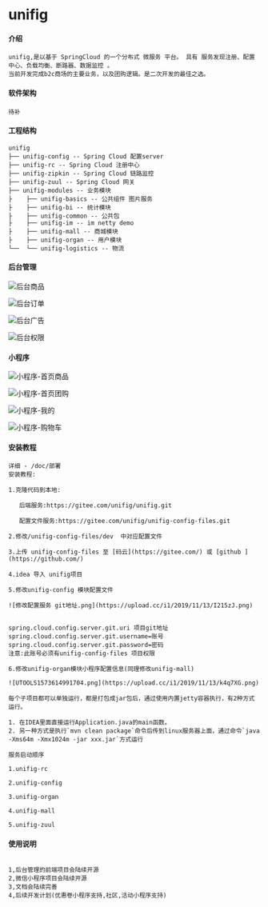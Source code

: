 # unifig

#### 介绍
```
unifig,是以基于 SpringCloud 的一个分布式 微服务 平台。 具有 服务发现注册、配置中心、负载均衡、断路器、数据监控 。
当前开发完成b2c商场的主要业务，以及团购逻辑。是二次开发的最佳之选。
``` 

#### 软件架构
```
待补
```
#### 工程结构
``` 
unifig
├── unifig-config -- Spring Cloud 配置server
├── unifig-rc -- Spring Cloud 注册中心
├── unifig-zipkin -- Spring Cloud 链路监控
├── unifig-zuul -- Spring Cloud 网关
├── unifig-modules -- 业务模块
├    ├── unifig-basics -- 公共组件 图片服务
├    ├── unifig-bi -- 统计模块 
├    ├── unifig-common -- 公共包
├    ├── unifig-im -- im netty demo 
├    ├── unifig-mall -- 商城模块 
├    ├── unifig-organ -- 用户模块 
└──  └── unifig-logistics -- 物流
```
#### 后台管理

![后台商品](https://images.gitee.com/uploads/images/2019/1118/164121_99bb49f1_1070396.png "WechatIMG42793.png")

![后台订单](https://images.gitee.com/uploads/images/2019/1118/164155_57da9faf_1070396.png "WechatIMG42795.png")

![后台广告](https://images.gitee.com/uploads/images/2019/1118/164218_beb8bcca_1070396.png "WechatIMG42800.png")

![后台权限](https://images.gitee.com/uploads/images/2019/1118/164237_129ccc1c_1070396.png "WechatIMG42801.png")

#### 小程序

![小程序-首页商品](https://images.gitee.com/uploads/images/2019/1118/164837_64f56fdd_1070396.png "WechatIMG20346.png")

![小程序-首页团购](https://images.gitee.com/uploads/images/2019/1118/164302_fddbbf89_1070396.png "WechatIMG20343.png")

![小程序-我的](https://images.gitee.com/uploads/images/2019/1118/164750_531c0ab0_1070396.png "WechatIMG874.png")

![小程序-购物车](https://images.gitee.com/uploads/images/2019/1118/164819_dc3a5f79_1070396.png "WechatIMG20345.png")

#### 安装教程
```
详细 - /doc/部署 
安装教程:

1.克隆代码到本地: 

​	后端服务:https://gitee.com/unifig/unifig.git

​	配置文件服务:https://gitee.com/unifig/unifig-config-files.git

2.修改/unifig-config-files/dev  中对应配置文件

3.上传 unifig-config-files 至 [码云](https://gitee.com/) 或 [github ](https://github.com/)

4.idea 导入 unifig项目

5.修改unifig-config 模块配置文件

![修改配置服务 git地址.png](https://upload.cc/i1/2019/11/13/I215zJ.png)


spring.cloud.config.server.git.uri 项目git地址
spring.cloud.config.server.git.username=账号
spring.cloud.config.server.git.password=密码
注意:此账号必须有unifig-config-files 项目权限

6.修改unifig-organ模块小程序配置信息(同理修改unifig-mall)

![UTOOLS1573614991704.png](https://upload.cc/i1/2019/11/13/k4q7XG.png)

每个子项目都可以单独运行，都是打包成jar包后，通过使用内置jetty容器执行，有2种方式运行。

1. 在IDEA里面直接运行Application.java的main函数。
2. 另一种方式是执行`mvn clean package`命令后传到linux服务器上面，通过命令`java -Xms64m -Xmx1024m -jar xxx.jar`方式运行

服务启动顺序

1.unifig-rc

2.unifig-config

3.unifig-organ

4.unifig-mall

5.unifig-zuul
```
#### 使用说明
```

1,后台管理的前端项目会陆续开源
2,微信小程序项目会陆续开源
3,文档会陆续完善
4,后续开发计划(优惠卷小程序支持,社区,活动小程序支持)

```

